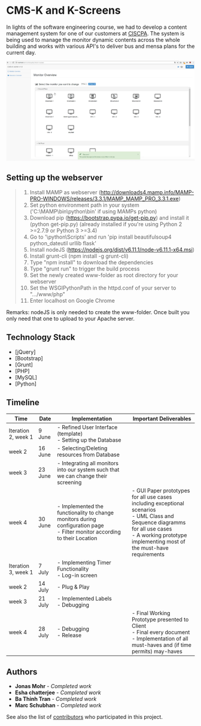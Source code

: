 # CMS-K and K-Screens

In lights of the software engineering course, we had to develop a content management system for one of our customers at [CISCPA](https://cispa.saarland/de/). The system is being used to manage the monitor dynamic contents across the whole building and works with various API's to deliver bus and mensa plans for the current day.

![Alt text](CMS-K.png?raw=true "Showimage of the content management system")

## Setting up the webserver
> 1. Install MAMP as webserver (http://downloads4.mamp.info/MAMP-PRO-WINDOWS/releases/3.3.1/MAMP_MAMP_PRO_3.3.1.exe)
> 2. Set python environment path in your system ('C:\MAMP\bin\python\bin\' if using MAMPs python)
> 3. Download pip (https://bootstrap.pypa.io/get-pip.py) and install it (python get-pip.py) (already installed if you're using Python 2 >=2.7.9 or Python 3 >=3.4)
> 4. Go to '\python\Scripts' and run 'pip install beautifulsoup4 python_dateutil urllib flask'
> 5. Install nodeJS (https://nodejs.org/dist/v6.11.1/node-v6.11.1-x64.msi)
> 6. Install grunt-cli (npm install -g grunt-cli)
> 7. Type "npm install" to download the dependencies
> 8. Type "grunt run" to trigger the build process
> 9. Set the newly created www-folder as root directory for your webserver
> 10. Set the WSGIPythonPath in the httpd.conf of your server to ".../www/php"
> 11. Enter localhost on Google Chrome

Remarks: nodeJS is only needed to create the www-folder. Once built you only need that one to upload to your Apache server.

## Technology Stack

* [jQuery]
* [Bootstrap]
* [Grunt]
* [PHP]
* [MySQL]
* [Python]

## Timeline


| Time                	| Date    	| Implementation                                                                                                               	| Important Deliverables                                                                                                                                                                              	|
|---------------------	|---------	|------------------------------------------------------------------------------------------------------------------------------	|-----------------------------------------------------------------------------------------------------------------------------------------------------------------------------------------------------	|
| Iteration 2, week 1 	| 9 June  	| - Refined User Interface (template) <br />- Setting up the Database                                                                	|                                                                                                                                                                                                     	|
| week 2              	| 16 June 	| - Selecting/Deleting resources from Database                                                                                 	|                                                                                                                                                                                                     	|
| week 3              	| 23 June 	| - Integrating all monitors into our system such that we can change their screening                                         	|                                                                                                                                                                                                     	|
| week 4              	| 30 June 	| - Implemented the functionality to change monitors during configuration page <br />- Filter monitor according to their Location 	| - GUI Paper prototypes for all use cases including exceptional scenarios <br />- UML Class and Sequence diagramms for all use cases <br />- A working prototype implementing most of the must-have requirements 	|
| Iteration 3, week 1 	| 7 July  	| - Implementing Timer Functionality <br />- Log-in screen                                                                           	|                                                                                                                                                                                                     	|
| week 2              	| 14 July 	| - Plug & Play                                                                                                                	|                                                                                                                                                                                                     	|
| week 3              	| 21 July 	| - Implemented Labels <br />- Debugging                                                                                             	|                                                                                                                                                                                                     	|
| week 4              	| 28 July 	| - Debugging <br />- Release                                                                                                        	| - Final Working Prototype presented to Client <br />- Final every document <br />- Implementation of all must-haves and (if time permits) may-haves                                                             	|

## Authors

* **Jonas Mohr** - *Completed work*
* **Esha chatterjee** - *Completed work*
* **Ba Thinh Tran** - *Completed work*
* **Marc Schubhan** - *Completed work*

See also the list of 
[contributors](https://repos.se.cispa.saarland/ezekiel_soremekun/projectp002-multimedia-infostream-kiosksystem/settings/members) 
who participated in this project.
